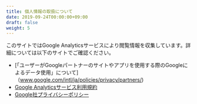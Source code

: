 ```yaml
---
title: 個人情報の取扱について
date: 2019-09-24T00:00:00+09:00
draft: false
weight: 5
---
```


このサイトではGoogle Analyticsサービスにより閲覧情報を収集しています。詳細については以下のサイトでご確認ください。
* [「ユーザーがGoogleパートナーのサイトやアプリを使用する際のGoogleによるデータ使用」について]（www.google.com/intl/ja/policies/privacy/partners/)
* [Google Analyticsサービス利用規約](http://www.google.com/analytics/terms/jp.html)
* [Google社プライバシーポリシー](http://www.google.co.jp/intl/ja/policies/privacy/)
